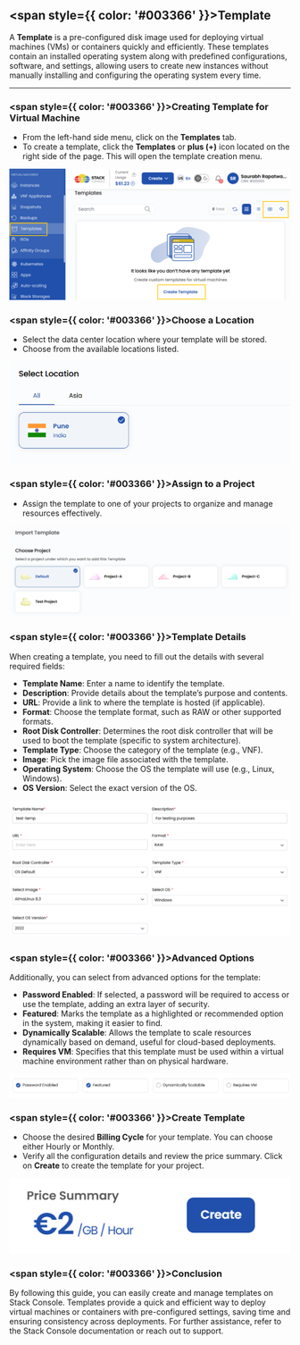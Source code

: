 ## <span style={{ color: '#003366' }}>Template</span>

A **Template** is a pre-configured disk image used for deploying virtual machines (VMs) or containers quickly and efficiently. These templates contain an installed operating system along with predefined configurations, software, and settings, allowing users to create new instances without manually installing and configuring the operating system every time.

----

### <span style={{ color: '#003366' }}>Creating Template for Virtual Machine</span>

- From the left-hand side menu, click on the **Templates** tab.
- To create a template, click the **Templates** or **plus (+)** icon located on the right side of the page. This will open the template creation menu.

![Templates Page](images/stackconsole-create-temp.png)

### <span style={{ color: '#003366' }}>Choose a Location</span>

- Select the data center location where your template will be stored.
- Choose from the available locations listed.

![Choose Location](images/stackconsole-create-temp-location.png)

### <span style={{ color: '#003366' }}>Assign to a Project</span>

- Assign the template to one of your projects to organize and manage resources effectively.

![Assign to Project](images/stackconsole-create-temp-projects.png)

### <span style={{ color: '#003366' }}>Template Details</span>

When creating a template, you need to fill out the details with several required fields:

- **Template Name**: Enter a name to identify the template.
- **Description**: Provide details about the template’s purpose and contents.
- **URL**: Provide a link to where the template is hosted (if applicable).
- **Format**: Choose the template format, such as RAW or other supported formats.
- **Root Disk Controller**: Determines the root disk controller that will be used to boot the template (specific to system architecture).
- **Template Type**: Choose the category of the template (e.g., VNF).
- **Image**: Pick the image file associated with the template.
- **Operating System**: Choose the OS the template will use (e.g., Linux, Windows).
- **OS Version**: Select the exact version of the OS.

![Template Details](images/stackconsole-create-temp-details.png)

### <span style={{ color: '#003366' }}>Advanced Options</span>

Additionally, you can select from advanced options for the template:

- **Password Enabled**: If selected, a password will be required to access or use the template, adding an extra layer of security.
- **Featured**: Marks the template as a highlighted or recommended option in the system, making it easier to find.
- **Dynamically Scalable**: Allows the template to scale resources dynamically based on demand, useful for cloud-based deployments.
- **Requires VM**: Specifies that this template must be used within a virtual machine environment rather than on physical hardware.

![Advanced Options](images/stackconsole-create-temp-details-features.png)

### <span style={{ color: '#003366' }}>Create Template</span>

- Choose the desired **Billing Cycle** for your template. You can choose either Hourly or Monthly.
- Verify all the configuration details and review the price summary. Click on **Create** to create the template for your project.

![Advanced Options](images/create.png)

### <span style={{ color: '#003366' }}>Conclusion</span>

By following this guide, you can easily create and manage templates on Stack Console. Templates provide a quick and efficient way to deploy virtual machines or containers with pre-configured settings, saving time and ensuring consistency across deployments. For further assistance, refer to the Stack Console documentation or reach out to support.
